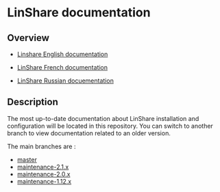# LinShare documentation

## Overview

* [Linshare English documentation](EN/README.md)

* [LinShare French documentation](FR/README.md)

* [LinShare Russian docuementation](RU/README.md)

## Description

The most up-to-date documentation about LinShare installation and configuration
will be located in this repository. You can switch to another branch to view
documentation related to an older version.

The main branches are :
 * [master](https://github.com/linagora/linshare/tree/master/documentation)
 * [maintenance-2.1.x](https://github.com/linagora/linshare/tree/maintenance-2.1.x/documentation)
 * [maintenance-2.0.x](https://github.com/linagora/linshare/tree/maintenance-2.0.x/documentation)
 * [maintenance-1.12.x](https://github.com/linagora/linshare/tree/maintenance-1.12.x/documentation)
